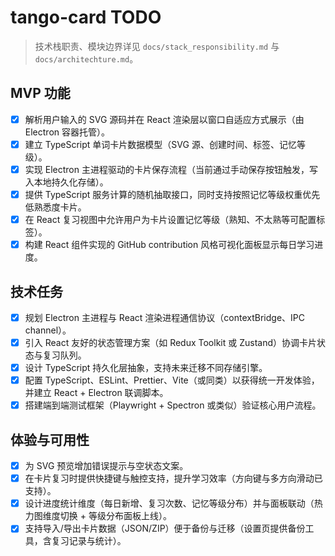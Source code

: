 # tango-card TODO

> 技术栈职责、模块边界详见 `docs/stack_responsibility.md` 与 `docs/architechture.md`。

## MVP 功能
- [x] 解析用户输入的 SVG 源码并在 React 渲染层以窗口自适应方式展示（由 Electron 容器托管）。
- [x] 建立 TypeScript 单词卡片数据模型（SVG 源、创建时间、标签、记忆等级）。
- [x] 实现 Electron 主进程驱动的卡片保存流程（当前通过手动保存按钮触发，写入本地持久化存储）。
- [x] 提供 TypeScript 服务计算的随机抽取接口，同时支持按照记忆等级权重优先低熟悉度卡片。
- [x] 在 React 复习视图中允许用户为卡片设置记忆等级（熟知、不太熟等可配置标签）。
- [x] 构建 React 组件实现的 GitHub contribution 风格可视化面板显示每日学习进度。

## 技术任务
- [x] 规划 Electron 主进程与 React 渲染进程通信协议（contextBridge、IPC channel）。
- [x] 引入 React 友好的状态管理方案（如 Redux Toolkit 或 Zustand）协调卡片状态与复习队列。
- [x] 设计 TypeScript 持久化层抽象，支持未来迁移不同存储引擎。
- [x] 配置 TypeScript、ESLint、Prettier、Vite（或同类）以获得统一开发体验，并建立 React + Electron 联调脚本。
- [x] 搭建端到端测试框架（Playwright + Spectron 或类似）验证核心用户流程。

## 体验与可用性
- [x] 为 SVG 预览增加错误提示与空状态文案。
- [x] 在卡片复习时提供快捷键与触控支持，提升学习效率（方向键与多方向滑动已支持）。
- [x] 设计进度统计维度（每日新增、复习次数、记忆等级分布）并与面板联动（热力图维度切换 + 等级分布面板上线）。
- [x] 支持导入/导出卡片数据（JSON/ZIP）便于备份与迁移（设置页提供备份工具，含复习记录与统计）。
